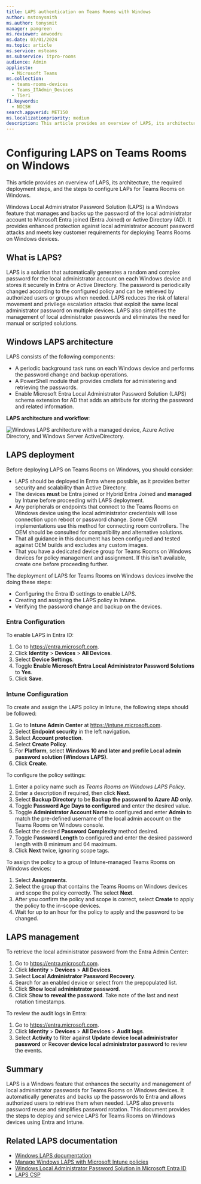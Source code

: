 ```yaml
---
title: LAPS authentication on Teams Rooms with Windows
author: mstonysmith
ms.author: tonysmit
manager: pamgreen
ms.reviewer: anwoodru
ms.date: 03/01/2024
ms.topic: article
ms.service: msteams
ms.subservice: itpro-rooms
audience: Admin
appliesto: 
  - Microsoft Teams
ms.collection: 
  - teams-rooms-devices
  - Teams_ITAdmin_Devices
  - Tier1
f1.keywords: 
  - NOCSH
search.appverid: MET150
ms.localizationpriority: medium
description: This article provides an overview of LAPS, its architecture, the required deployment steps, and the steps to configure LAPs for Teams Rooms on Windows.
---
```


# Configuring LAPS on Teams Rooms on Windows

This article provides an overview of LAPS, its architecture, the required deployment steps, and the steps to configure LAPs for Teams Rooms on Windows.

Windows Local Administrator Password Solution (LAPS) is a Windows feature that manages and backs up the password of the local administrator account to Microsoft Entra joined (Entra Joined) or Active Directory (AD). It provides enhanced protection against local administrator account password attacks and meets key customer requirements for deploying Teams Rooms on Windows devices.

## What is LAPS?

LAPS is a solution that automatically generates a random and complex password for the local administrator account on each Windows device and stores it securely in Entra or Active Directory. The password is periodically changed according to the configured policy and can be retrieved by authorized users or groups when needed. LAPS reduces the risk of lateral movement and privilege escalation attacks that exploit the same local administrator password on multiple devices. LAPS also simplifies the management of local administrator passwords and eliminates the need for manual or scripted solutions.

## Windows LAPS architecture

LAPS consists of the following components:

- A periodic background task runs on each Windows device and performs the password change and backup operations.
- A PowerShell module that provides cmdlets for administering and retrieving the passwords.
- Enable Microsoft Entra Local Administrator Password Solution (LAPS) schema extension for AD that adds an attribute for storing the password and related information.

**LAPS architecture and workflow**:

![Windows LAPS architecture with a managed device, Azure Active Directory, and Windows Server ActiveDirectory.](/windows-server/identity/laps/media/laps-concepts-overview/laps-concepts-overview-architecture-diagram.png)

## LAPS deployment

Before deploying LAPS on Teams Rooms on Windows, you should consider:

- LAPS should be deployed in Entra where possible, as it provides better security and scalability than Active Directory.
- The devices **must** be Entra joined or Hybrid Entra Joined and **managed** by Intune before proceeding with LAPS deployment.
- Any peripherals or endpoints that connect to the Teams Rooms on Windows device using the local administrator credentials will lose connection upon reboot or password change. Some OEM implementations use this method for connecting room controllers. The OEM should be consulted for compatibility and alternative solutions.
- That all guidance in this document has been configured and tested against OEM builds and excludes any custom images.
- That you have a dedicated device group for Teams Rooms on Windows devices for policy management and assignment. If this isn't available, create one before proceeding further.

The deployment of LAPS for Teams Rooms on Windows devices involve the
doing these steps:

- Configuring the Entra ID settings to enable LAPS.
- Creating and assigning the LAPS policy in Intune.
- Verifying the password change and backup on the devices.

### Entra Configuration

To enable LAPS in Entra ID:

1. Go to https://entra.microsoft.com.
2. Click **Identity** > **Devices** > **All Devices**.
3. Select **Device Settings**.
4. Toggle **Enable Microsoft Entra Local Administrator Password Solutions** to **Yes**.
5. Click **Save**.

### Intune Configuration

To create and assign the LAPS policy in Intune, the following steps
should be followed:

1. Go to **Intune Admin Center** at https://intune.microsoft.com.
2. Select **Endpoint security** in the left navigation.
3. Select **Account protection**.
4. Select **Create Policy**.
5. For **Platform**, select **Windows 10 and later and profile Local admin password solution (Windows LAPS)**.
6. Click **Create**.

To configure the policy settings:

1. Enter a policy name such as *Teams Rooms on Windows LAPS Policy*.
2. Enter a description if required, then click **Next**.
3. Select **Backup Directory** to be **Backup the password to Azure AD only.**
4. Toggle **Password Age Days to configured** and enter the desired value.
5. Toggle **Administrator Account Name** to configured and enter **Admin** to match the pre-defined username of the local admin account on the Teams Rooms on Windows console.
6. Select the desired **Password Complexity** method desired.
7. Toggle P**assword Length** to configured and enter the desired password length with 8 minimum and 64 maximum.
8. Click **Next** twice, ignoring scope tags.

To assign the policy to a group of Intune-managed Teams Rooms on Windows devices:

1. Select **Assignments**.
2. Select the group that contains the Teams Rooms on Windows devices and scope the policy correctly. The select **Next**.
3. After you confirm the policy and scope is correct, select **Create** to apply the policy to the in-scope devices.
4. Wait for up to an hour for the policy to apply and the password to be changed.

## LAPS management

To retrieve the local administrator password from the Entra Admin Center:

1. Go to https://entra.microsoft.com.
2. Click **Identity** > **Devices** > **All Devices**.
3. Select **Local Administrator Password Recovery**.
4. Search for an enabled device or select from the prepopulated list.
5. Click **Show local administrator password**.
6. Click S**how to reveal the password**. Take note of the last and next rotation timestamps.

To review the audit logs in Entra:

1. Go to https://entra.microsoft.com.
2. Click **Identity** > **Devices** > **All Devices** > **Audit logs**.
3. Select **Activity** to filter against **Update device local administrator password** or R**ecover device local administrator password** to review the events.

## Summary

LAPS is a Windows feature that enhances the security and management of local administrator passwords for Teams Rooms on Windows devices. It automatically generates and backs up the passwords to Entra and allows authorized users to retrieve them when needed. LAPS also prevents password reuse and simplifies password rotation. This document provides the steps to deploy and service LAPS for Teams Rooms on Windows devices using Entra and Intune.

## Related LAPS documentation

- [Windows LAPS documentation](/windows-server/identity/laps/laps-overview)
- [Manage Windows LAPS with Microsoft Intune policies](/intune/protect/windows-laps-overview)
- [Windows Local Administrator Password Solution in Microsoft Entra ID](/entra/identity/devices/howto-manage-local-admin-passwords)
- [LAPS CSP](/windows/client-management/mdm/laps-csp)

